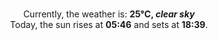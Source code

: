 <p  align="center"><br/>Currently, the weather is: <b> 25°C, <i>clear sky</i></b></br>Today, the sun rises at <b>05:46</b> and sets at <b>18:39</b>.</p>